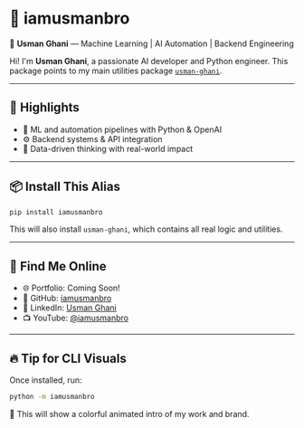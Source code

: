 # 🎯 iamusmanbro

🚀 **Usman Ghani** — Machine Learning | AI Automation | Backend Engineering

Hi! I'm **Usman Ghani**, a passionate AI developer and Python engineer. This package points to my main utilities package [`usman-ghani`](https://pypi.org/project/usman-ghani/).

---

## 🌟 Highlights

- 🤖 ML and automation pipelines with Python & OpenAI
- ⚙️ Backend systems & API integration
- 🧠 Data-driven thinking with real-world impact

---

## 📦 Install This Alias

```bash
pip install iamusmanbro
```

This will also install `usman-ghani`, which contains all real logic and utilities.

---

## 🔗 Find Me Online

- 🌐 Portfolio: Coming Soon!
- 🐙 GitHub: [iamusmanbro](https://github.com/iamusmanbro)
- 💼 LinkedIn: [Usman Ghani](https://linkedin.com/in/iamusmanbro)
- 📺 YouTube: [@iamusmanbro](https://youtube.com/@iamusmanbro)

---

## 🔥 Tip for CLI Visuals

Once installed, run:

```bash
python -m iamusmanbro
```

🎨 This will show a colorful animated intro of my work and brand.

